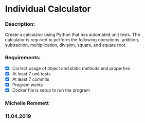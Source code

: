 # Individual Calculator

### Description: 
Create a calculator using Python that has automated unit tests.  The calculator is required to perform the following operations: addition, subtraction, multiplication, division, square, and square root.

### Requirements: 
- [x] Correct usage of object and static methods and properties
- [x] At least 7 unit tests
- [x] At least 7 commits
- [x] Program works
- [x] Docker file is setup to run the program

### Michelle Remmett 
### 11.04.2019
